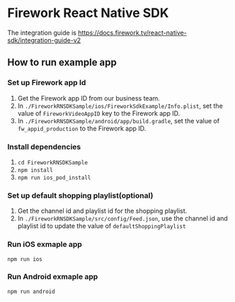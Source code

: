 # Firework React Native SDK

The integration guide is https://docs.firework.tv/react-native-sdk/integration-guide-v2

## How to run example app

### Set up Firework app Id

1.  Get the Firework app ID from our business team.
2.  In `./FireworkRNSDKSample/ios/FireworkSdkExample/Info.plist`, set the value of `FireworkVideoAppID` key to the Firework app ID.
3.  In `./FireworkRNSDKSample/android/app/build.gradle`, set the value of `fw_appid_production` to the Firework app ID.

### Install dependencies

1.  `cd FireworkRNSDKSample`
2.  `npm install`
3.  `npm run ios_pod_install`

### Set up default shopping playlist(optional)

1.  Get the channel id and playlist id for the shopping playlist.
2.  In `./FireworkRNSDKSample/src/config/Feed.json`, use the channel id and playlist id to update the value of `defaultShoppingPlaylist`

### Run iOS exmaple app

`npm run ios`

### Run Android exmaple app

`npm run android`
